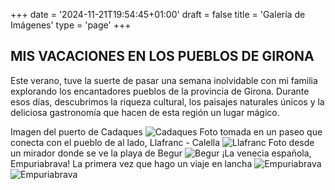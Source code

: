 +++
date = '2024-11-21T19:54:45+01:00'
draft = false
title = 'Galería de Imágenes'
type = 'page'
+++

## MIS VACACIONES EN LOS PUEBLOS DE GIRONA

Este verano, tuve la suerte de pasar una semana inolvidable con mi familia explorando los encantadores pueblos de la provincia de Girona. Durante esos días, descubrimos la riqueza cultural, los paisajes naturales únicos y la deliciosa gastronomía que hacen de esta región un lugar mágico.


Imagen del puerto de Cadaques
![Cadaques](images/imagen1.jpeg "Cadaques")
Foto tomada en un paseo que conecta con el pueblo de al lado, Llafranc - Calella
![Llafranc](images/imagen2.jpeg "Llafranc")
Foto desde un mirador donde se ve la playa de Begur
![Begur](images/imagen3.jpeg "Begur")
¡La venecia española, Empuriabrava! La primera vez que hago un viaje en lancha
![Empuriabrava](images/imagen4.jpeg "Empuriabrava")
![Empuriabrava](images/imagen5.jpeg "Empuriabrava")
